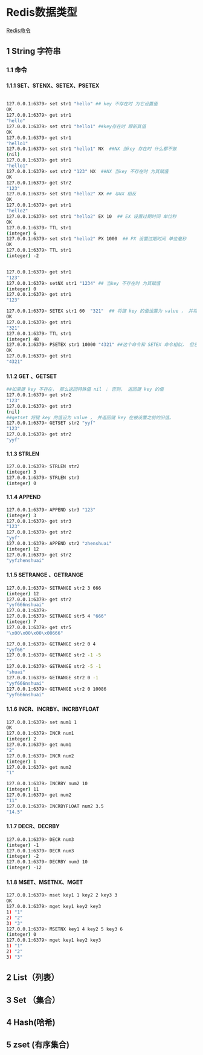 # Redis数据类型

[Redis命令](http://redisdoc.com/)

##  1 String 字符串

### 1.1 命令

#### 1.1.1 SET、STENX、SETEX、PSETEX

```bash

127.0.0.1:6379> set str1 "hello" ## key 不存在时 为它设置值
OK
127.0.0.1:6379> get str1 
"hello"
127.0.0.1:6379> set str1 "hello1" ##key存在时 跟新其值
OK
127.0.0.1:6379> get str1 
"hello1"
127.0.0.1:6379> set str1 "hello1" NX  ##NX 当key 存在时 什么都不做
(nil)
127.0.0.1:6379> get str1 
"hello1"
127.0.0.1:6379> set str2 "123" NX  ##NX 当key 不存在时 为其赋值
OK
127.0.0.1:6379> get str2
"123"
127.0.0.1:6379> set str1 "hello2" XX ## 与NX 相反
OK
127.0.0.1:6379> get str1 
"hello2"
127.0.0.1:6379> set str1 "hello2" EX 10  ## EX 设置过期时间 单位秒
OK
127.0.0.1:6379> TTL str1
(integer) 6
127.0.0.1:6379> set str1 "hello2" PX 1000  ## PX 设置过期时间 单位毫秒
OK
127.0.0.1:6379> TTL str1
(integer) -2


127.0.0.1:6379> get str1
"123"
127.0.0.1:6379> setNX str1 "1234" ## 当key 不存在时 为其赋值
(integer) 0
127.0.0.1:6379> get str1
"123"

127.0.0.1:6379> SETEX str1 60  "321"  ## 将键 key 的值设置为 value ， 并将键 key 的生存时间设置为 seconds 秒钟，如果键 key 已经存在， 那么 SETEX 命令将覆盖已有的值。
OK
127.0.0.1:6379> get str1
"321"
127.0.0.1:6379> TTL str1
(integer) 48
127.0.0.1:6379> PSETEX str1 10000 "4321" ##这个命令和 SETEX 命令相似， 但它以毫秒为单位设置 key 的生存时间
OK
127.0.0.1:6379> get str1
"4321"
```
#### 1.1.2 GET 、GETSET

```bash
##如果键 key 不存在， 那么返回特殊值 nil ； 否则， 返回键 key 的值
127.0.0.1:6379> get str2
"123"
127.0.0.1:6379> get str3
(nil)
##getset 将键 key 的值设为 value ， 并返回键 key 在被设置之前的旧值。
127.0.0.1:6379> GETSET str2 "yyf"
"123"
127.0.0.1:6379> get str2
"yyf"
```

#### 1.1.3  STRLEN

```bash
127.0.0.1:6379> STRLEN str2
(integer) 3
127.0.0.1:6379> STRLEN str3
(integer) 0
```

#### 1.1.4 APPEND 

```bash
127.0.0.1:6379> APPEND str3 "123"
(integer) 3
127.0.0.1:6379> get str3
"123"
127.0.0.1:6379> get str2
"yyf"
127.0.0.1:6379> APPEND str2 "zhenshuai"
(integer) 12
127.0.0.1:6379> get str2
"yyfzhenshuai"
```

#### 1.1.5 SETRANGE 、GETRANGE

```bash
127.0.0.1:6379> SETRANGE str2 3 666
(integer) 12
127.0.0.1:6379> get str2
"yyf666nshuai"
127.0.0.1:6379> 
127.0.0.1:6379> SETRANGE str5 4 "666"
(integer) 7
127.0.0.1:6379> get str5
"\x00\x00\x00\x00666"

127.0.0.1:6379> GETRANGE str2 0 4
"yyf66"
127.0.0.1:6379> GETRANGE str2 -1 -5
""
127.0.0.1:6379> GETRANGE str2 -5 -1
"shuai"
127.0.0.1:6379> GETRANGE str2 0 -1 
"yyf666nshuai"
127.0.0.1:6379> GETRANGE str2 0 10086
"yyf666nshuai"

```

#### 1.1.6 INCR、INCRBY、INCRBYFLOAT

```bash
127.0.0.1:6379> set num1 1
OK
127.0.0.1:6379> INCR num1
(integer) 2
127.0.0.1:6379> get num1
"2"
127.0.0.1:6379> INCR num2 
(integer) 1
127.0.0.1:6379> get num2
"1"

127.0.0.1:6379> INCRBY num2 10
(integer) 11
127.0.0.1:6379> get num2
"11"
127.0.0.1:6379> INCRBYFLOAT num2 3.5
"14.5"
```

#### 1.1.7 DECR、DECRBY

```bash
127.0.0.1:6379> DECR num3
(integer) -1
127.0.0.1:6379> DECR num3
(integer) -2
127.0.0.1:6379> DECRBY num3 10
(integer) -12
```

#### 1.1.8 MSET、MSETNX、MGET

```bash
127.0.0.1:6379> mset key1 1 key2 2 key3 3
OK
127.0.0.1:6379> mget key1 key2 key3
1) "1"
2) "2"
3) "3"
127.0.0.1:6379> MSETNX key1 4 key2 5 key3 6
(integer) 0
127.0.0.1:6379> mget key1 key2 key3
1) "1"
2) "2"
3) "3"
```




## 2 List（列表）

## 3 Set （集合）

## 4 Hash(哈希)

## 5 zset (有序集合)
```

```